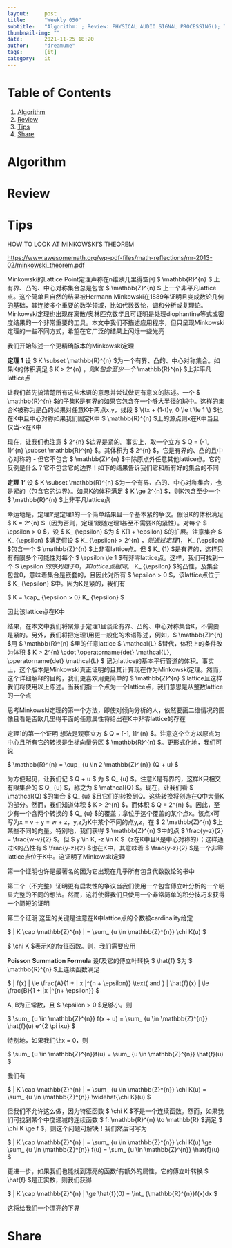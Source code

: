 ```yaml
---
layout:     post
title:      "Weekly 050"
subtitle:   "Algorithm: ; Review: PHYSICAL AUDIO SIGNAL PROCESSING(); Tips: How to look at minkowski's theorem; Share: "
thumbnail-img: ""
date:       2021-11-25 18:20
author:     "dreamume"
tags: 		[it]
category:   it
---
```

<head>
    <script src="https://cdn.mathjax.org/mathjax/latest/MathJax.js?config=TeX-AMS-MML_HTMLorMML" type="text/javascript"></script>
    <script type="text/x-mathjax-config">
        MathJax.Hub.Config({
            tex2jax: {
            skipTags: ['script', 'noscript', 'style', 'textarea', 'pre'],
            inlineMath: [['$','$']]
            }
        });
    </script>
</head>

# Table of Contents

1.  [Algorithm](#org74ed074)
2.  [Review](#org3a227ef)
3.  [Tips](#org979f97b)
4.  [Share](#org1201b90)


<a id="org74ed074"></a>

# Algorithm


<a id="org3a227ef"></a>

# Review


<a id="org979f97b"></a>

# Tips

HOW TO LOOK AT MINKOWSKI’S THEOREM

<https://www.awesomemath.org/wp-pdf-files/math-reflections/mr-2013-02/minkowski_theorem.pdf>

Minkowski的Lattice Point定理声称在n维欧几里得空间 $ \\mathbb{R}^{n} $ 上有界、凸的、中心对称集合总是包含 $ \\mathbb{Z}^{n} $ 上一个非平凡lattice点。这个简单且自然的结果被Hermann Minkowski在1889年证明且变成数论几何的基础，其连接多个重要的数学领域，比如代数数论，调和分析或复理论。Minkowski定理也出现在离散/奥林匹克数学且可证明是处理diophantine等式或密度结果的一个非常重要的工具。本文中我们不描述应用程序，但只呈现Minkowski定理的一些不同方式，希望在它广泛的结果上闪烁一些光亮

我们开始陈述一个更精确版本的Minkowski定理

**定理 1** 设 $ K \\subset \\mathbb{R}^{n} $为一个有界、凸的、中心对称集合。如果K的体积满足 $ K > 2^{n} $，则K包含至少一个$ \\mathbb{R}^{n} $上非平凡lattice点

让我们首先搞清楚所有这些术语的意思并尝试做更有意义的陈述。一个 $ \\mathbb{R}^{n} $的子集K是有界的如果它包含在一个够大半径的球中。这样的集合K被称为是凸的如果对任意K中两点x,y，线段 $ \\{tx + (1-t)y, 0 \\le t \\le 1 \\} $也在K中且中心对称如果我们固定K中 $ \\mathbb{R}^{n} $上的源点则x在K中当且仅当-x在K中

现在，让我们也注意 $ 2^{n} $边界是紧的。事实上，取一个立方 $ Q = (-1, 1)^{n} \\subset \\mathbb{R}^{n} $。其体积为 $ 2^{n} $，它是有界的、凸的且中心对称的 - 但它不包含 $ \\mathbb{Z}^{n} $中除原点外任意其他lattice点。它的反例是什么？它不包含它的边界！如下的结果告诉我们它和所有好的集合的不同

**定理 1‘** 设 $ K \\subset \\mathbb{R}^{n} $为一个有界、凸的、中心对称集合，也是紧的（包含它的边界）。如果K的体积满足 $ K \\ge 2^{n} $，则K包含至少一个 $ \\mathbb{R}^{n} $上非平凡lattice点

幸运地是，定理1‘是定理1的一个简单结果且一个基本紧的争议。假设K的体积满足 $ K = 2^{n} $（因为否则，定理’跟随定理1甚至不需要K的紧性）。对每个 $ \\epsilon > 0 $，设 $ K_ {\\epsilon} $为 $ K(1 + \\epsilon) $的扩展。注意集合 $ K_ {\\epsilon} $满足假设 $ K_ {\\epsilon} > 2^{n} $，则通过定理1，$ K_ {\\epsilon} $包含一个 $ \\mathbb{Z}^{n} $上非零lattice点。但 $ K_ {1} $是有界的，这样只有有限多个可能性对每个 $ \\epsilon \\le 1 $有非零lattice点。这样，我们可找到一个 $ \\epsilon $的序列趋于0，其lattice点相同。$ K_ {\\epsilon} $的凸性，及集合包含0，意味着集合是嵌套的，且因此对所有 $ \\epsilon > 0 $，该lattice点位于  $ K_ {\\epsilon} $中。因为K是紧的，我们有

$ K = \\cap_ {\\epsilon > 0} K_ {\\epsilon} $

因此该lattice点在K中

结果，在本文中我们将聚焦于定理1且谈论有界、凸的、中心对称集合K，不需要是紧的。另外，我们将把定理1用更一般化的术语陈述，例如，$ \\mathbb{Z}^{n} $用 $ \\mathbb{R}^{n} $里的任意lattice $ \\mathcal{L} $替代，体积上的条件改为体积 $ K > 2^{n} \\cdot \\operatorname{det} \\mathcal{L}, \\operatorname{det} \\mathcal{L} $ 记为lattice的基本平行管道的体积。事实上，这个版本是Minkowski真正证明的且其计算现在作为Minkowski定理。然而，这个详细解释的目的，我们更喜欢用更简单的 $ \\mathbb{Z}^{n} $ lattice且这样我们将使用以上陈述。当我们指一个点为一个lattice点，我们意思是从整数lattice的一个点

思考Minkowski定理的第一个方法，即使对倾向分析的人，依然要画二维情况的图像且看是否欧几里得平面的任意属性将给出在K中非零lattice的存在

定理1的第一个证明 想法是观察立方 $ Q = [-1, 1]^{n} $。注意这个立方以原点为中心且所有它的转换是坐标向量分区 $ \\mathbb{R}^{n} $。更形式化地，我们可说

$ \\mathbb{R}^{n} = \\cup_ {u \\in 2 \\mathbb{Z}^{n}} (Q + u) $

为方便起见，让我们记 $ Q + u $ 为 $ Q_ {u} $。注意K是有界的，这样K只相交有限集合的 $ Q_ {u} $，称之为 $ \\mathcal{Q} $。现在，让我们看 $ \\mathcal{Q} $的集合 $ Q_ {u} $且它们的转换到Q。这些转换将创造在Q中大量K的部分。然而，我们知道体积 $ K > 2^{n} $，而体积 $ Q = 2^{n} $。因此，至少有一个含两个转换的 $ Q_ {u} $的覆盖；拿位于这个覆盖的某个点x。该点x可写为x = v + y = w + z，y,z为K中某个不同的点y,z，在 $ 2 \\mathbb{Z}^{n} $上某些不同的向量。特别地，我们获得 $ \\mathbb{Z}^{n} $中的点 $ \\frac{y-z}{2} = \\frac{w-v}{2} $。但 $ y \\in K, -z \\in K $（z在K中且K是中心对称的）；这样通过K的凸性有 $ \\frac{y-z}{2} $也在K中，其意味着 $ \\frac{y-z}{2} $是一个非零lattice点位于K中。这证明了Minkowski定理

第一个证明也许是最著名的因为它出现在几乎所有包含代数数论的书中

第二个（不完整）证明更有启发性的争议当我们使用一个包含傅立叶分析的一个明显完整的不同的想法。然而，这将使得我们只使用一个非常简单的积分技巧来获得一个简短的证明

第二个证明 这里的关键是注意在K中lattice点的个数被cardinality给定

$ \| K \\cap \\mathbb{Z}^{n} \| = \\sum_ {u \\in \\mathbb{Z}^{n}} \\chi K(u) $

$ \\chi K $表示K的特征函数。则，我们需要应用

**Poisson Summation Formula** 设f及它的傅立叶转换 $ \\hat{f} $为 $ \\mathbb{R}^{n} $上连续函数满足

$ \| f(x) \| \\le \\frac{A}{1 + \| x \|^{n + \\epsilon}} \\text{ and } \| \\hat{f}(x) \| \\le \\frac{B}{1 + \|x \|^{n+ \\epsilon}} $

A, B为正常数，且 $ \\epsilon > 0 $足够小。则

$ \\sum_ {u \\in \\mathbb{Z}^{n}} f(x + u) = \\sum_ {u \\in \\mathbb{Z}^{n}} \\hat{f}(u) e^{2 \\pi ixu} $

特别地，如果我们让x = 0，则

$ \\sum_ {u \\in \\mathbb{Z}^{n}}f(u) = \\sum_ {u \\in \\mathbb{Z}^{n}} \\hat{f}(u) $

我们有

$ \| K \\cap \\mathbb{Z}^{n} \| = \\sum_ {u \\in \\mathbb{Z}^{n}} \\chi K(u) = \\sum_ {u \\in \\mathbb{Z}^{n}} \\widehat{\\chi K}(u) $

但我们不允许这么做，因为特征函数 $ \\chi K $不是一个连续函数。然而，如果我们可找到某个中度递减的连续函数 $ f: \\mathbb{R}^{n} \\to \\mathbb{R} $满足 $ \\chi K \\ge f $，则这个问题可解决！我们然后可写为

$ \| K \\cap \\mathbb{Z}^{n} \| = \\sum_ {u \\in \\mathbb{Z}^{n}} \\chi K(u) \\ge \\sum_ {u \\in \\mathbb{Z}^{n}} f(u) = \\sum_ {u \\in \\mathbb{Z}^{n}} \\hat{f}(u) $

更进一步，如果我们也能找到漂亮的函数f有额外的属性，它的傅立叶转换 $ \\hat{f} $是正实数，则我们获得

$ \| K \\cap \\mathbb{Z}^{n} \| \\ge \\hat{f}(0) = \\int_ {\\mathbb{R}^{n}}f(x)dx $

这将给我们一个漂亮的下界


<a id="org1201b90"></a>

# Share

